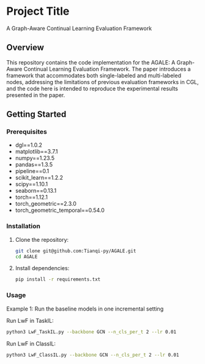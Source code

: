 # Project Title

A Graph-Aware Continual Learning Evaluation Framework

## Overview

This repository contains the code implementation for the AGALE: A Graph-Aware Continual Learning Evaluation Framework. The paper introduces a framework that accommodates both single-labeled and multi-labeled nodes, addressing the limitations of previous evaluation frameworks in CGL, and the code here is intended to reproduce the experimental results presented in the paper.

## Getting Started

### Prerequisites

- dgl==1.0.2
- matplotlib==3.7.1
- numpy==1.23.5
- pandas==1.3.5
- pipeline==0.1
- scikit_learn==1.2.2
- scipy==1.10.1
- seaborn==0.13.1
- torch==1.12.1
- torch_geometric==2.3.0
- torch_geometric_temporal==0.54.0

### Installation

1. Clone the repository:

    ```bash
    git clone git@github.com:Tianqi-py/AGALE.git
    cd AGALE
    ```

2. Install dependencies:

    ```bash
    pip install -r requirements.txt
    ```

### Usage
Example 1: Run the baseline models in one incremental setting

Run LwF in TaskIL:

```bash
python3 LwF_TaskIL.py --backbone GCN --n_cls_per_t 2 --lr 0.01
```

Run LwF in ClassIL:

```bash
python3 LwF_ClassIL.py --backbone GCN --n_cls_per_t 2 --lr 0.01
```



